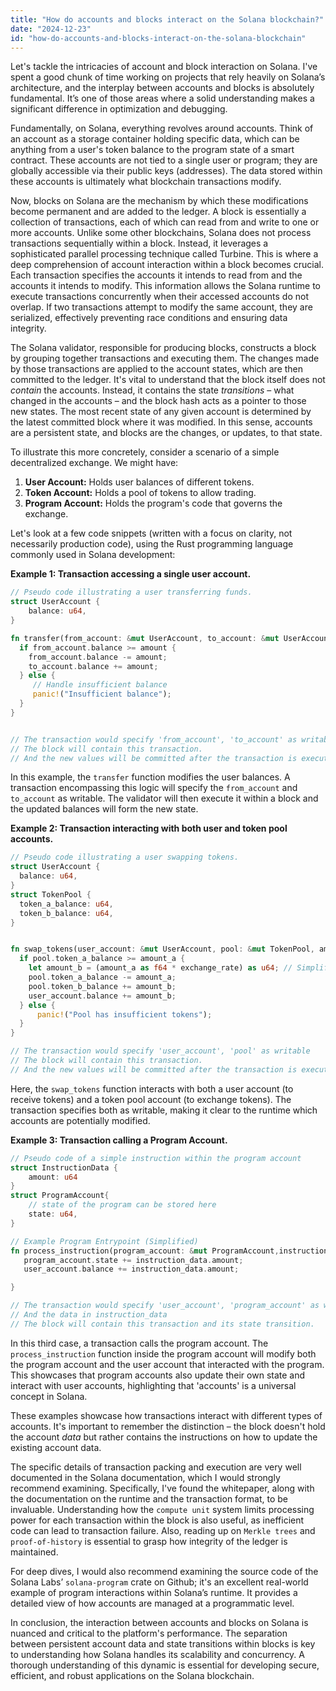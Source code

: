 ```yaml
---
title: "How do accounts and blocks interact on the Solana blockchain?"
date: "2024-12-23"
id: "how-do-accounts-and-blocks-interact-on-the-solana-blockchain"
---
```


Let's tackle the intricacies of account and block interaction on Solana. I've spent a good chunk of time working on projects that rely heavily on Solana’s architecture, and the interplay between accounts and blocks is absolutely fundamental. It’s one of those areas where a solid understanding makes a significant difference in optimization and debugging.

Fundamentally, on Solana, everything revolves around accounts. Think of an account as a storage container holding specific data, which can be anything from a user's token balance to the program state of a smart contract. These accounts are not tied to a single user or program; they are globally accessible via their public keys (addresses). The data stored within these accounts is ultimately what blockchain transactions modify.

Now, blocks on Solana are the mechanism by which these modifications become permanent and are added to the ledger. A block is essentially a collection of transactions, each of which can read from and write to one or more accounts. Unlike some other blockchains, Solana does not process transactions sequentially within a block. Instead, it leverages a sophisticated parallel processing technique called Turbine. This is where a deep comprehension of account interaction within a block becomes crucial. Each transaction specifies the accounts it intends to read from and the accounts it intends to modify. This information allows the Solana runtime to execute transactions concurrently when their accessed accounts do not overlap. If two transactions attempt to modify the same account, they are serialized, effectively preventing race conditions and ensuring data integrity.

The Solana validator, responsible for producing blocks, constructs a block by grouping together transactions and executing them. The changes made by those transactions are applied to the account states, which are then committed to the ledger. It's vital to understand that the block itself does not *contain* the accounts. Instead, it contains the state *transitions* – what changed in the accounts – and the block hash acts as a pointer to those new states. The most recent state of any given account is determined by the latest committed block where it was modified. In this sense, accounts are a persistent state, and blocks are the changes, or updates, to that state.

To illustrate this more concretely, consider a scenario of a simple decentralized exchange. We might have:

1.  **User Account:** Holds user balances of different tokens.
2.  **Token Account:** Holds a pool of tokens to allow trading.
3.  **Program Account:** Holds the program's code that governs the exchange.

Let's look at a few code snippets (written with a focus on clarity, not necessarily production code), using the Rust programming language commonly used in Solana development:

**Example 1: Transaction accessing a single user account.**

```rust
// Pseudo code illustrating a user transferring funds.
struct UserAccount {
    balance: u64,
}

fn transfer(from_account: &mut UserAccount, to_account: &mut UserAccount, amount: u64) {
  if from_account.balance >= amount {
    from_account.balance -= amount;
    to_account.balance += amount;
  } else {
     // Handle insufficient balance
     panic!("Insufficient balance");
  }
}


// The transaction would specify 'from_account', 'to_account' as writable
// The block will contain this transaction.
// And the new values will be committed after the transaction is executed by a validator.
```

In this example, the `transfer` function modifies the user balances. A transaction encompassing this logic will specify the `from_account` and `to_account` as writable. The validator will then execute it within a block and the updated balances will form the new state.

**Example 2: Transaction interacting with both user and token pool accounts.**

```rust
// Pseudo code illustrating a user swapping tokens.
struct UserAccount {
  balance: u64,
}
struct TokenPool {
  token_a_balance: u64,
  token_b_balance: u64,
}


fn swap_tokens(user_account: &mut UserAccount, pool: &mut TokenPool, amount_a: u64, exchange_rate: f64) {
  if pool.token_a_balance >= amount_a {
    let amount_b = (amount_a as f64 * exchange_rate) as u64; // Simplified calc.
    pool.token_a_balance -= amount_a;
    pool.token_b_balance += amount_b;
    user_account.balance += amount_b;
  } else {
      panic!("Pool has insufficient tokens");
  }
}

// The transaction would specify 'user_account', 'pool' as writable
// The block will contain this transaction.
// And the new values will be committed after the transaction is executed by a validator.
```
Here, the `swap_tokens` function interacts with both a user account (to receive tokens) and a token pool account (to exchange tokens). The transaction specifies both as writable, making it clear to the runtime which accounts are potentially modified.

**Example 3: Transaction calling a Program Account.**

```rust
// Pseudo code of a simple instruction within the program account
struct InstructionData {
    amount: u64
}
struct ProgramAccount{
    // state of the program can be stored here
    state: u64,
}

// Example Program Entrypoint (Simplified)
fn process_instruction(program_account: &mut ProgramAccount,instruction_data: InstructionData, user_account: &mut UserAccount) {
   program_account.state += instruction_data.amount;
   user_account.balance += instruction_data.amount;

}

// The transaction would specify 'user_account', 'program_account' as writable
// And the data in instruction_data
// The block will contain this transaction and its state transition.
```

In this third case, a transaction calls the program account. The `process_instruction` function inside the program account will modify both the program account and the user account that interacted with the program. This showcases that program accounts also update their own state and interact with user accounts, highlighting that 'accounts' is a universal concept in Solana.

These examples showcase how transactions interact with different types of accounts. It's important to remember the distinction – the block doesn't hold the account *data* but rather contains the instructions on how to update the existing account data.

The specific details of transaction packing and execution are very well documented in the Solana documentation, which I would strongly recommend examining. Specifically, I've found the whitepaper, along with the documentation on the runtime and the transaction format, to be invaluable. Understanding how the `compute unit` system limits processing power for each transaction within the block is also useful, as inefficient code can lead to transaction failure. Also, reading up on `Merkle trees` and `proof-of-history` is essential to grasp how integrity of the ledger is maintained.

For deep dives, I would also recommend examining the source code of the Solana Labs’ `solana-program` crate on Github; it's an excellent real-world example of program interactions within Solana’s runtime. It provides a detailed view of how accounts are managed at a programmatic level.

In conclusion, the interaction between accounts and blocks on Solana is nuanced and critical to the platform's performance. The separation between persistent account data and state transitions within blocks is key to understanding how Solana handles its scalability and concurrency. A thorough understanding of this dynamic is essential for developing secure, efficient, and robust applications on the Solana blockchain.
